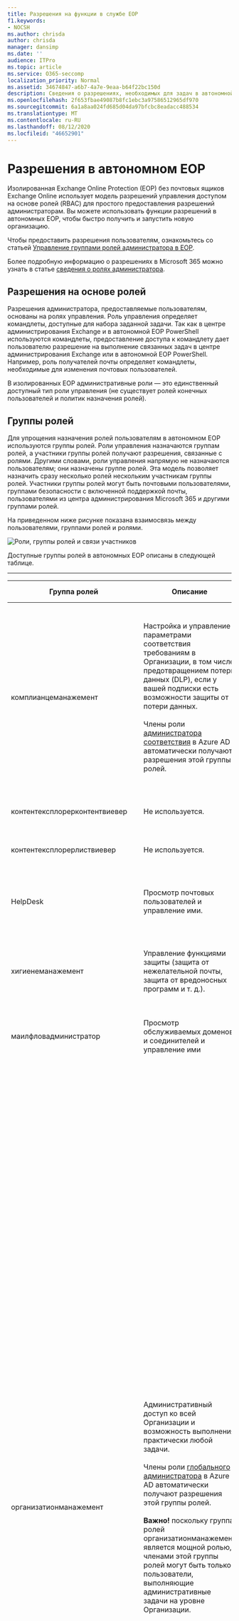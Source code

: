 ```yaml
---
title: Разрешения на функции в службе EOP
f1.keywords:
- NOCSH
ms.author: chrisda
author: chrisda
manager: dansimp
ms.date: ''
audience: ITPro
ms.topic: article
ms.service: O365-seccomp
localization_priority: Normal
ms.assetid: 34674847-a6b7-4a7e-9eaa-b64f22bc150d
description: Сведения о разрешениях, необходимых для задач в автономной службе Exchange Online Protection
ms.openlocfilehash: 2f653fbae49087b8fc1ebc3a97586512965df970
ms.sourcegitcommit: 6a1a8aa024fd685d04da97bfcbc8eadacc488534
ms.translationtype: MT
ms.contentlocale: ru-RU
ms.lasthandoff: 08/12/2020
ms.locfileid: "46652901"
---
```

# <a name="permissions-in-standalone-eop"></a>Разрешения в автономном EOP

Изолированная Exchange Online Protection (EOP) без почтовых ящиков Exchange Online использует модель разрешений управления доступом на основе ролей (RBAC) для простого предоставления разрешений администраторам. Вы можете использовать функции разрешений в автономных EOP, чтобы быстро получить и запустить новую организацию.

Чтобы предоставить разрешения пользователям, ознакомьтесь со статьей [Управление группами ролей администратора в EOP](manage-admin-role-group-permissions-in-eop.md).

Более подробную информацию о разрешениях в Microsoft 365 можно узнать в статье [сведения о ролях администратора](https://docs.microsoft.com/microsoft-365/admin/add-users/about-admin-roles).

## <a name="role-based-permissions"></a>Разрешения на основе ролей

Разрешения администратора, предоставляемые пользователям, основаны на ролях управления. Роль управления определяет командлеты, доступные для набора заданной задачи. Так как в центре администрирования Exchange и в автономной EOP PowerShell используются командлеты, предоставление доступа к командлету дает пользователю разрешение на выполнение связанных задач в центре администрирования Exchange или в автономной EOP PowerShell. Например, роль получателей почты определяет командлеты, необходимые для изменения почтовых пользователей.

В изолированных EOP административные роли — это единственный доступный тип роли управления (не существует ролей конечных пользователей и политик назначения ролей).

## <a name="role-groups"></a>Группы ролей

Для упрощения назначения ролей пользователям в автономном EOP используются группы ролей. Роли управления назначаются группам ролей, а участники группы ролей получают разрешения, связанные с ролями. Другими словами, роли управления напрямую не назначаются пользователям; они назначены группе ролей. Эта модель позволяет назначить сразу несколько ролей нескольким участникам группы ролей. Участники группы ролей могут быть почтовыми пользователями, группами безопасности с включенной поддержкой почты, пользователями из центра администрирования Microsoft 365 и другими группами ролей.

На приведенном ниже рисунке показана взаимосвязь между пользователями, группами ролей и ролями.

![Роли, группы ролей и связи участников](../../media/ITPro_Security_RBAC_EXO_SimplifiedRoleGroupRelationship.png)

Доступные группы ролей в автономных EOP описаны в следующей таблице.

****

|Группа ролей|Описание|Назначенные роли по умолчанию|
|---|---|---|
|комплианцеманажемент|Настройка и управление параметрами соответствия требованиям в Организации, в том числе предотвращением потери данных (DLP), если у вашей подписки есть возможности защиты от потери данных. <br/><br/> Члены роли [администратора соответствия](https://docs.microsoft.com/azure/active-directory/users-groups-roles/directory-assign-admin-roles#compliance-administrator) в Azure AD автоматически получают разрешения этой группы ролей.|Журналы аудита <br/><br/> Администрирование соответствия требованиям <br/><br/> Управление правами на доступ к данным <br/><br/> Управление хранением <br/><br/> Журналы аудита только для просмотра <br/><br/> Конфигурация только для чтения <br/><br/> Получатели только для чтения|
|контентексплорерконтентвиевер|Не используется.|Средство просмотра контента классификации данных|
|контентексплорерлиствиевер|Не используется.|Средство просмотра списка классификации данных|
|HelpDesk|Просмотр почтовых пользователей и управление ими.|Сброс пароля <br/><br/> Параметры пользователя <br/><br/> Получатели только для чтения|
|хигиенеманажемент|Управление функциями защиты (защита от нежелательной почты, защита от вредоносных программ и т. д.).|Транспортная санацией <br/><br/> Конфигурация только для чтения <br/><br/> Получатели только для чтения|
|маилфловадминистратор|Просмотр обслуживаемых доменов и соединителей и управление ими|Удаленные и обслуживаемые домены <br/><br/> Получатели только для чтения|
|организатионманажемент|Административный доступ ко всей Организации и возможность выполнения практически любой задачи. <br/><br/> Члены роли [глобального администратора](https://docs.microsoft.com/azure/active-directory/users-groups-roles/directory-assign-admin-roles#global-administrator--company-administrator) в Azure AD автоматически получают разрешения этой группы ролей. <br/><br/> **Важно!** поскольку группа ролей организатионманажемент является мощной ролью, членами этой группы ролей могут быть только пользователи, выполняющие административные задачи на уровне Организации.|Вредоносных программ <br/><br/> Защиты от спама <br/><br/> Журналы аудита <br/><br/> Администратор соответствия <br/><br/> Динамические группы рассылки <br/><br/> Управление правами на доступ к данным <br/><br/> Создание получателей почты <br/><br/> Получатели почты <br/><br/> Отслеживание сообщений <br/><br/> Миграция <br/><br/> Клиентский доступ Организации <br/><br/> Конфигурация организации <br/><br/> Параметры транспорта Организации <br/><br/> Карантин <br/><br/> Политики получателей <br/><br/> Удаленные и обслуживаемые домены <br/><br/> Сброс пароля <br/><br/> Управление хранением <br/><br/> Управление ролями <br/><br/> Администратор безопасности <br/><br/> Создание и членство в группах безопасности <br/><br/> Читатель сведений о безопасности <br/><br/> Администратор меток конфиденциальности <br/><br/> Контроль <br/><br/> Транспортная санацией <br/><br/> Правила транспорта <br/><br/> Параметры пользователя <br/><br/> Только просмотр защиты от вредоносных программ <br/><br/> Только просмотр защиты от спама <br/><br/> Журналы аудита только для просмотра <br/><br/> Конфигурация только для чтения <br/><br/> Карантин только для просмотра <br/><br/> Получатели только для чтения <br/><br/> Логика только для просмотра угроз|
|куарантинеадминистратор|Управление сообщениями, помещенными в карантин, для всех получателей.|Карантин|
|реЦипиентманажемент|Создание, управление и удаление объектов получателей в Организации.|Динамические группы рассылки <br/><br/> Создание получателей почты <br/><br/> Получатели почты <br/><br/> Отслеживание сообщений <br/><br/> Миграция <br/><br/> Политики получателей <br/><br/> Сброс пароля|
|RecordsManagement|Настройка функций соответствия требованиям, таких как теги политики хранения, классификации сообщений и правила для обработки почты (также называемые правилами транспорта).|Отслеживание сообщений <br/><br/> Управление хранением <br/><br/> Правила транспорта|
|секуритядминистратор|Настройте все аспекты защиты в Организации (защита от нежелательной почты, защиты от вредоносных программ, защиты от спуфинга, карантина и т. д.). <br/><br/> Члены роли [администратора безопасности](https://docs.microsoft.com/azure/active-directory/users-groups-roles/directory-assign-admin-roles#security-administrator) в Azure AD автоматически получают разрешения этой группы ролей.|Вредоносных программ <br/><br/> Защиты от спама <br/><br/> Журналы аудита <br/><br/> Карантин <br/><br/> Администратор безопасности <br/><br/> Администратор меток конфиденциальности <br/><br/> Только просмотр защиты от вредоносных программ <br/><br/> Только просмотр защиты от спама <br/><br/> Журналы аудита только для просмотра <br/><br/> Карантин только для просмотра <br/><br/> Логика только для просмотра угроз|
|секуритиреадер|Доступ только для просмотра ко всем аспектам защиты в Организации (защита от нежелательной почты, защиты от вредоносных программ, защиты от спуфинга, карантина и т. д.). <br/><br/> Члены роли [читателя безопасности](https://docs.microsoft.com/azure/active-directory/users-groups-roles/directory-assign-admin-roles#security-reader) в Azure AD автоматически получают разрешения этой группы ролей.|Читатель сведений о безопасности <br/><br/> Только просмотр защиты от вредоносных программ <br/><br/> Только просмотр защиты от спама <br/><br/> Карантин только для просмотра <br/><br/> Логика только для просмотра угроз|
|тенантадминс|Членство в этой группе ролей синхронизируется между службами и управляется централизованно. По умолчанию этой группе ролей не назначены никакие роли. Однако она будет участником группы ролей Управление организацией и будет наследовать эти разрешения.|Нет|
|виевонлйорганизатионманажемент|Просмотр объектов "получатель", "Защита" и "Конфигурация" и их свойств в Организации.|Администратор соответствия <br/><br/> Администратор безопасности <br/><br/> Читатель сведений о безопасности <br/><br/> Администратор меток конфиденциальности <br/><br/> Конфигурация только для чтения <br/><br/> Получатели только для чтения|
|

Если вы работаете в небольшой организации с несколькими администраторами, возможно, потребуется добавить этих пользователей только в группу ролей Управление организацией, и вам не потребуется использовать другие группы ролей. Если вы работаете в крупной организации, у вас могут быть администраторы, выполняющие определенные задачи, такие как Настройка получателей. В таких случаях можно добавить одного администратора в группу ролей "Управление получателями", а другое — для группы ролей "Управление организацией". Администраторы могут управлять своими областями, но они не будут иметь разрешений на управление областями, за которые они не отвечают.

Если встроенные группы ролей в Exchange Online не совпадают с должностными функциями администраторов, вы можете создавать группы ролей и добавлять к ним роли. Дополнительные сведения см. [в разделе Управление группами ролей в автономной EOP](manage-admin-role-group-permissions-in-eop.md).

## <a name="roles"></a>Роли

Встроенные роли, доступные в автономных EOP, описаны в приведенной ниже таблице.

****

|Role * *|Описание|Назначения группы ролей по умолчанию|
|---|---|---|
|Вредоносных программ|Просмотр и изменение конфигурации и отчетов для функций защиты от вредоносных программ.|организатионманажемент <br/><br/> секуритядминистратор|
|Защиты от спама|Просмотр и изменение конфигурации и отчетов по функциям защиты от нежелательной почты.|организатионманажемент <br/><br/> секуритядминистратор|
|Журналы аудита|Выполните поиск в журнале аудита действий администратора и просмотрите результаты.|комплианцеманажемент <br/><br/> организатионманажемент <br/><br/> секуритядминистратор|
|Администратор соответствия требованиям<sup>\*</sup>||комплианцеманажемент <br/><br/> организатионманажемент <br/><br/> виевонлйорганизатионманажемент|
|Средство просмотра контента классификации данных<sup>\*</sup>||контентексплорерконтентвиевер|
|Средство просмотра списка классификации данных<sup>\*</sup>||
|Динамические группы рассылки|Создавайте все группы рассылки, группы безопасности с включенной поддержкой почты и элементы, а затем управляйте ими.|организатионманажемент <br/><br/> реЦипиентманажемент|
|Управление правами на доступ к данным<sup>\*</sup>||комплианцеманажемент <br/><br/> организатионманажемент|
|Создание получателей почты|Создание и удаление почтовых пользователей.|организатионманажемент <br/><br/> реЦипиентманажемент|
|Получатели почты|Изменение существующих почтовых пользователей.|организатионманажемент <br/><br/> реЦипиентманажемент|
|Отслеживание сообщений<sup>\*</sup>||организатионманажемент <br/><br/> реЦипиентманажемент <br/><br/> Управление записями|
|Следующего<sup>\*</sup>||организатионманажемент <br/><br/> реЦипиентманажемент|
|MyBaseOptions|Позволяет пользователям просматривать свои сообщения, помещенные в карантин. <br/><br/> Эта роль автоматически назначается пользователям, и ее невозможно назначить вручную.|Нет|
|Клиентский доступ Организации<sup>\*</sup>||организатионманажемент|
|Конфигурация организации|Просмотр отчетов.|организатионманажемент|
|Параметры транспорта Организации<sup>\*</sup>||организатионманажемент|
|Карантин|Управление всеми типами сообщений, помещенных в карантин, для всех получателей.|организатионманажемент <br/><br/> куарантинеадминистратор <br/><br/> секуритядминистратор|
|Политики получателей<sup>\*</sup>||организатионманажемент <br/><br/> реЦипиентманажемент|
|Удаленные и обслуживаемые домены|Управление удаленными доменами, обслуживаемыми доменами и соединителями.|маилфловадминистратор <br/><br/> организатионманажемент|
|Сброс пароля<sup>\*</sup>||HelpDesk <br/><br/> организатионманажемент <br/><br/> реЦипиентманажемент|
|Управление хранением<sup>\*</sup>||комплианцеманажемент <br/><br/> организатионманажемент <br/><br/> RecordsManagement|
|Управление ролями|Создание групп ролей и управление ими.|организатионманажемент|
|Администратор безопасности|Управление конфигурацией и отчетами для всех функций безопасности и защиты.|организатионманажемент <br/><br/> секуритядминистратор <br/><br/> виевонлйорганизатионманажемент|
|Создание и членство в группах безопасности|Создание групп безопасности с включенной поддержкой почты и управление ими.|организатионманажемент|
|Читатель сведений о безопасности|Просмотр конфигурации и отчетов о функциях обеспечения безопасности и защиты.|Управление организацией <br/><br/> секуритиреадер <br/><br/> виевонлйорганизатионманажемент|
|Администратор меток конфиденциальности<sup>\*</sup>||организатионманажемент <br/><br/> секуритядминистратор <br/><br/> виевонлйорганизатионманажемент|
|Контроля<sup>\*</sup>||организатионманажемент|
|Транспортная санацией|Управление функциями защиты от вредоносных программ, функциями защиты от нежелательной почты и функции защиты от спуфинга.|хигиенеманажемент <br/><br/> организатионманажемент|
|Правила транспорта|Создание и управление правилами обработки почты (также называемыми правилами транспорта).|организатионманажемент <br/><br/> RecordsManagement|
|Параметры пользователя|Изменение существующих почтовых пользователей.|HelpDesk <br/><br/> организатионманажемент|
|Только просмотр защиты от вредоносных программ|Просмотрите конфигурацию и отчеты о функциях защиты от вредоносных программ.|организатионманажемент <br/><br/> секуритядминистратор <br/><br/> секуритиреадер|
|Только просмотр защиты от спама|Просмотр конфигурации и отчетов по функциям защиты от нежелательной почты.|организатионманажемент <br/><br/> секуритядминистратор <br/><br/> секуритиреадер|
|Журналы аудита только для просмотра|Выполните поиск в журнале аудита действий администратора и просмотрите результаты.|комплианцеманажемент <br/><br/> организатионманажемент <br/><br/> секуритядминистратор|
|Конфигурация только для чтения|Просмотр всех параметров Организации и почтового процесса (не получателей) в Организации.|комплианцеманажемент <br/><br/> хигиенеманажемент <br/><br/> организатионманажемент <br/><br/> виевонлйорганизатионманажемент|
|Карантин только для просмотра|Просмотр всех сообщений, помещенных в карантин для всех получателей.|организатионманажемент <br/><br/> секуритядминистратор <br/><br/> секуритиреадер|
|Получатели только для чтения|Просмотр свойств получателей и запуск трассировки сообщений.|комплианцеманажемент <br/><br/> HelpDesk <br/><br/> хигиенеманажемент <br/><br/> маилфловадминистратор <br/><br/>  организатионманажемент <br/><br/> виевонлйорганизатионманажемент|
|Логика только для просмотра угроз<sup>\*</sup>||организатионманажемент <br/><br/> секуритядминистратор <br/><br/> секуритиреадер|
|

<sup>\*</sup>Несмотря на то что эта роль доступна, она, в своюмся, ничего не имеет пользы в автономной EOP.

## <a name="microsoft-365-permissions-in-standalone-eop"></a>Разрешения Microsoft 365 в автономной EOP

При создании пользователя в центре администрирования Microsoft 365 можно выбрать, назначать ли пользователю различные административные роли, такие как глобальный администратор, администратор службы, администратор паролей и т. д. Некоторые, но не все, роли Microsoft 365 предоставляют пользователю административные разрешения в EOP.

> [!NOTE]
> Учетная запись, используемая для создания автономной организации EOP, автоматически назначается роли глобального администратора.

В следующей таблице перечислены роли Microsoft 365 и отдельные группы ролей EOP, к которым они относятся. Более подробную информацию об этих ролях можно узнать в статье [сведения о ролях администратора](https://docs.microsoft.com/microsoft-365/admin/add-users/about-admin-roles).

****

|Роль Microsoft 365|Группа ролей EOP|
|---|---|
|Администратор Exchange|организатионманажемент|
|Глобальный администратор|организатионманажемент <br/><br/> **Note**: роль глобального администратора и группа ролей организатионманажемент связаны друг с другом с помощью специальной группы ролей "Администратор организации". Группа ролей администратора компании управляется внутренним образом и не может быть изменена напрямую.|
|Администратор паролей|HelpDesk|
|Глобальный читатель|виевонлйорганизатионманажемент|
|Администратор безопасности|секуритядминистратор|
|Читатель сведений о безопасности|секуритиреадер|
|

Другие роли Microsoft 365 не имеют соответствующей группы ролей EOP и не предоставляют административные разрешения в EOP. Дополнительные сведения о назначении роли Microsoft 365 пользователю приведены в разделе [назначение ролей администратора](https://docs.microsoft.com/microsoft-365/admin/add-users/assign-admin-roles).

Пользователям могут быть предоставлены права администратора в EOP, не добавляя их в роли Microsoft 365. Для этого необходимо добавить пользователя в качестве члена группы ролей EOP. Пользователь получает разрешения в EOP, но не будет получать разрешения в других рабочих нагрузках Microsoft 365.

### <a name="how-do-you-know-this-worked"></a>Как проверить, все ли получилось?

Чтобы убедиться, что вы успешно скопировали группу ролей, выполните одно из указанных ниже действий.

- В центре администрирования Exchange перейдите в **Permissions** раздел \> **роли администратора**разрешений и убедитесь, что группа ролей указана (или не указана в списке). Выберите группу ролей и проверьте параметры в области сведений или нажмите **изменить** ![ значок редактирования ](../../media/ITPro-EAC-EditIcon.png) , чтобы проверить параметры.

- В Exchange Online PowerShell замените \<Role Group Name\> именем группы ролей и выполните следующую команду, чтобы убедиться, что группа ролей существует (или не существует), и проверьте параметры:

    ```PowerShell
    Get-RoleGroup -Identity "<Role Group Name>" | Format-List
    ```
